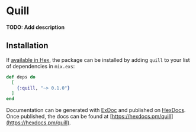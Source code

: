 # Quill

**TODO: Add description**

## Installation

If [available in Hex](https://hex.pm/docs/publish), the package can be installed
by adding `quill` to your list of dependencies in `mix.exs`:

```elixir
def deps do
  [
    {:quill, "~> 0.1.0"}
  ]
end
```

Documentation can be generated with [ExDoc](https://github.com/elixir-lang/ex_doc)
and published on [HexDocs](https://hexdocs.pm). Once published, the docs can
be found at [https://hexdocs.pm/quill](https://hexdocs.pm/quill).
